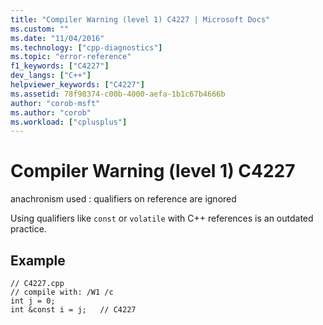 ```yaml
---
title: "Compiler Warning (level 1) C4227 | Microsoft Docs"
ms.custom: ""
ms.date: "11/04/2016"
ms.technology: ["cpp-diagnostics"]
ms.topic: "error-reference"
f1_keywords: ["C4227"]
dev_langs: ["C++"]
helpviewer_keywords: ["C4227"]
ms.assetid: 78f98374-c00b-4000-aefa-1b1c67b4666b
author: "corob-msft"
ms.author: "corob"
ms.workload: ["cplusplus"]
---
```

# Compiler Warning (level 1) C4227
anachronism used : qualifiers on reference are ignored  
  
 Using qualifiers like `const` or `volatile` with C++ references is an outdated practice.  
  
## Example  
  
```  
// C4227.cpp  
// compile with: /W1 /c  
int j = 0;  
int &const i = j;   // C4227  
```